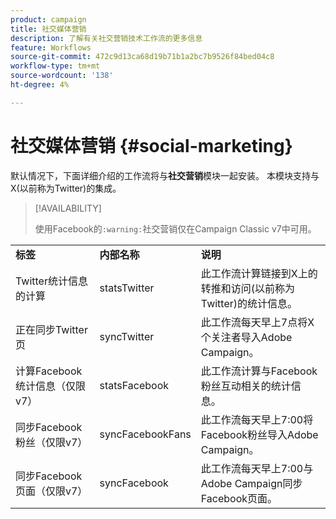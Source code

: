 ```yaml
---
product: campaign
title: 社交媒体营销
description: 了解有关社交营销技术工作流的更多信息
feature: Workflows
source-git-commit: 472c9d13ca68d19b71b1a2bc7b9526f84bed04c8
workflow-type: tm+mt
source-wordcount: '138'
ht-degree: 4%

---
```



# 社交媒体营销 {#social-marketing}

默认情况下，下面详细介绍的工作流将与&#x200B;**社交营销**&#x200B;模块一起安装。 本模块支持与X(以前称为Twitter)的集成。


>[!AVAILABILITY]
>
>使用Facebook的`:warning:`社交营销仅在Campaign Classic v7中可用。

<table> 
 <tbody> 
  <tr> 
   <td> <strong>标签</strong><br /> </td> 
   <td> <strong>内部名称</strong><br /> </td> 
   <td> <strong>说明</strong><br /> </td> 
  </tr> 
  <tr> 
   <td> <span class="uicontrol">Twitter统计信息的计算</span> <br /> </td> 
   <td> <span class="uicontrol">statsTwitter</span> <br /> </td> 
   <td> 此工作流计算链接到X上的转推和访问(以前称为Twitter)的统计信息。<br /> </td> 
  </tr> 
  <tr> 
   <td> <span class="uicontrol">正在同步Twitter页</span> <br /> </td> 
   <td> <span class="uicontrol">syncTwitter</span> <br /> </td> 
   <td> 此工作流每天早上7点将X个关注者导入Adobe Campaign。<br /> </td> 
  </tr> 
  <tr> 
   <td> <span class="uicontrol">计算Facebook统计信息（仅限v7）</span> <br /> </td> 
   <td> <span class="uicontrol">statsFacebook</span> <br /> </td> 
   <td> 此工作流计算与Facebook粉丝互动相关的统计信息。<br /> </td> 
  </tr> 
  <tr> 
   <td> <span class="uicontrol">同步Facebook粉丝（仅限v7）</span> <br /> </td> 
   <td> <span class="uicontrol">syncFacebookFans</span> <br /> </td> 
   <td> 此工作流每天早上7:00将Facebook粉丝导入Adobe Campaign。<br /> </td> 
  </tr> 
  <tr> 
   <td> <span class="uicontrol">同步Facebook页面（仅限v7）</span> <br /> </td> 
   <td> <span class="uicontrol">syncFacebook</span> <br /> </td> 
   <td> 此工作流每天早上7:00与Adobe Campaign同步Facebook页面。<br /> </td> 
  </tr> 
 </tbody> 
</table>

